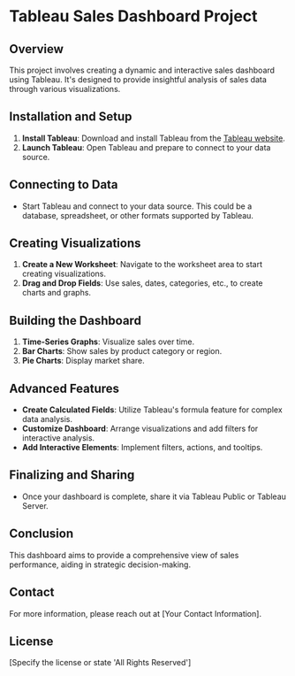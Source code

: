 # Tableau Sales Dashboard Project

## Overview
This project involves creating a dynamic and interactive sales dashboard using Tableau. It's designed to provide insightful analysis of sales data through various visualizations.

## Installation and Setup
1. **Install Tableau**: Download and install Tableau from the [Tableau website](https://www.tableau.com).
2. **Launch Tableau**: Open Tableau and prepare to connect to your data source.

## Connecting to Data
- Start Tableau and connect to your data source. This could be a database, spreadsheet, or other formats supported by Tableau.

## Creating Visualizations
1. **Create a New Worksheet**: Navigate to the worksheet area to start creating visualizations.
2. **Drag and Drop Fields**: Use sales, dates, categories, etc., to create charts and graphs.

## Building the Dashboard
1. **Time-Series Graphs**: Visualize sales over time.
2. **Bar Charts**: Show sales by product category or region.
3. **Pie Charts**: Display market share.

## Advanced Features
- **Create Calculated Fields**: Utilize Tableau's formula feature for complex data analysis.
- **Customize Dashboard**: Arrange visualizations and add filters for interactive analysis.
- **Add Interactive Elements**: Implement filters, actions, and tooltips.

## Finalizing and Sharing
- Once your dashboard is complete, share it via Tableau Public or Tableau Server.

## Conclusion
This dashboard aims to provide a comprehensive view of sales performance, aiding in strategic decision-making.

## Contact
For more information, please reach out at [Your Contact Information].

## License
[Specify the license or state 'All Rights Reserved']
